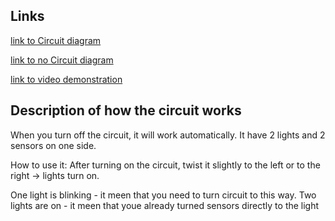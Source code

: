 ## Links
[link to Circuit diagram](https://drive.google.com/file/d/14spr496hO65AAjLpqCsAacxL8zAvlen9/view?usp=sharing)

[link to no Circuit diagram](https://drive.google.com/file/d/1FHmXukBpuLv9EzUg2KYNnFsgG0H9ik33/view?usp=sharing)

[link to video demonstration](https://drive.google.com/file/d/1-0jK0vkm1DKtWruDE4SyW8tnnAZGAGD6/view?usp=sharing)

## Description of how the circuit works
When you turn off the circuit, it will work automatically.
It have 2 lights and 2 sensors on one side.

How to use it:
After turning on the circuit, twist it slightly to the left or to the right -> lights turn on.

One light is blinking - it meen that you need to turn circuit to this way.
Two lights are on - it meen that youe already turned sensors directly to the light
